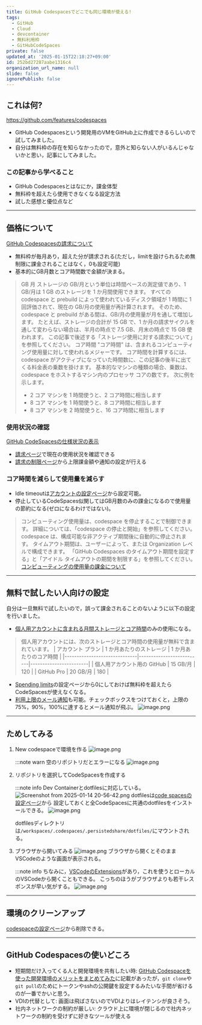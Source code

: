 ```yaml
---
title: GitHub Codespacesでどこでも同じ環境が使える!
tags:
  - GitHub
  - Cloud
  - devcontainer
  - 無料利用枠
  - GitHubCodeSpaces
private: false
updated_at: '2025-01-15T22:18:27+09:00'
id: 252bd27287aabe1316c4
organization_url_name: null
slide: false
ignorePublish: false
---
```

## これは何?

https://github.com/features/codespaces

- GitHub Codespacesという開発用のVMをGitHub上に作成できるらしいので試してみました。
- 自分は無料枠の存在を知らなかったので，意外と知らない人がいるんじゃないかと思い，記事にしてみました。

### この記事から学べること

- GitHub Codespacesとはなにか，課金体型
- 無料枠を超えたら使用できなくなる設定方法
- 試した感想と優位点など

---

## 価格について

[GitHub Codespacesの請求について](https://docs.github.com/ja/billing/managing-billing-for-your-products/managing-billing-for-github-codespaces/about-billing-for-github-codespaces)

- 無料枠が毎月あり，超えた分が請求される(ただし，limitを設けられるため無制限に課金されることはなく，0も設定可能)
- 基本的にGB月数とコア時間数で金額が決まる。

> GB 月
> ストレージの GB/月という単位は時間ベースの測定値であり、1 GB/月は 1 GB のストレージを 1 か月間使用できます。 すべての codespace と prebuild によって使われているディスク領域が 1 時間に 1 回評価されて、現在の GB/月の使用量が再計算されます。 そのため、codespace と prebuild がある間は、GB/月の使用量が月を通して増加します。 たとえば、ストレージの合計が 15 GB で、1 か月の請求サイクルを通して変わらない場合は、半月の時点で 7.5 GB、月末の時点で 15 GB 使われます。 この記事で後述する「ストレージ使用に対する請求について」を参照してください。
> コア時間
> "コア時間" は、含まれるコンピューティング使用量に対して使われるメジャーです。 コア時間を計算するには、codespace がアクティブになっていた時間数に、この記事の後半に出てくる料金表の乗数を掛けます。 基本的なマシンの種類の場合、乗数は、codespace をホストするマシン内のプロセッサ コアの数です。 次に例を示します。
> - 2 コア マシンを 1 時間使うと、2 コア時間に相当します
> - 8 コア マシンを 1 時間使うと、8 コア時間に相当します
> - 8 コア マシンを 2 時間使うと、16 コア時間に相当します

### 使用状況の確認

[GitHub CodeSpacesの仕様状況の表示](https://docs.github.com/ja/billing/managing-billing-for-your-products/managing-billing-for-github-codespaces/viewing-your-github-codespaces-usage)

- [請求ページ](https://github.com/settings/billing/summary)で現在の使用状況を確認できる
- [請求の制限ページ](https://github.com/settings/billing/spending_limit)から上限課金額や通知の設定が行える

### コア時間を減らして使用量を減らす

- Idle timeoutは[アカウントの設定ページ](https://github.com/settings/codespaces)から設定可能。
- 停止しているCodeSpaces似関してはGB月数のみの課金になるので使用量の節約になる(ゼロになるわけではない)。

> コンピューティング使用量は、codespace を停止することで制御できます。 詳細については、「codespace の停止と開始」を参照してください。 codespace は、構成可能な非アクティブ期間後に自動的に停止されます。 タイムアウト期間は、ユーザーによって、または Organization レベルで構成できます。 「GitHub Codespaces のタイムアウト期間を設定する」と「アイドル タイムアウトの期間を制限する」を参照してください。
> [コンピューティングの使用量の課金について](https://docs.github.com/ja/billing/managing-billing-for-your-products/managing-billing-for-github-codespaces/about-billing-for-github-codespaces#about-billing-for-compute-usage)

---

## 無料で試したい人向けの設定

自分は一旦無料で試したいので，誤って課金されることのないように以下の設定を行いました。

- [個人用アカウントに含まれる月間ストレージとコア時間](https://docs.github.com/ja/billing/managing-billing-for-your-products/managing-billing-for-github-codespaces/about-billing-for-github-codespaces#monthly-included-storage-and-core-hours-for-personal-accounts)のみの使用になる。

> 個人用アカウントには、次のストレージとコア時間の使用量が無料で含まれています。
> | アカウント プラン           | 1 か月あたりのストレージ | 1 か月あたりのコア時間 |
> |------------------------------|--------------------------|------------------------|
> | 個人用アカウント用の GitHub | 15 GB/月                | 120                    |
> | GitHub Pro                  | 20 GB/月                | 180                    |

- [Spending limits](https://github.com/settings/billing/spending_limit)の設定ページから0にしておけば無料枠を超えたらCodeSpacesが使えなくなる。
- [利用上限のメール通知](https://docs.github.com/ja/billing/managing-billing-for-your-products/managing-billing-for-github-codespaces/managing-the-spending-limit-for-github-codespaces#managing-usage-and-spending-limit-email-notifications)も可能。チェックボックスをつけておくと，上限の75%，90%，100%に達するとメール通知が飛ぶ。
![image.png](https://qiita-image-store.s3.ap-northeast-1.amazonaws.com/0/3718390/d629bde5-0006-f387-2def-7abe7eeba650.png)

---

## ためしてみる 

1. New codespaceで環境を作る
    ![image.png](https://qiita-image-store.s3.ap-northeast-1.amazonaws.com/0/3718390/280ed981-8134-e888-af00-72f4bef96025.png)
    
    :::note warn
    空のリポジトリだとエラーになる
    ![image.png](https://qiita-image-store.s3.ap-northeast-1.amazonaws.com/0/3718390/ba9953f5-e612-9c7b-5e6e-bd928796974c.png)

2. リポジトリを選択してCodeSpacesを作成する

    :::note info
    Dev Containerとdotfilesに対応している。
    ![Screenshot from 2025-01-14 20-56-42.png](https://qiita-image-store.s3.ap-northeast-1.amazonaws.com/0/3718390/28115e32-18c7-8ef3-1e31-fdb8c50d76d4.png)
    dotfilesは[code spacesの設定ページ](https://github.com/settings/codespaces)から
    設定しておくと全CodeSpacesに共通のdotfilesをインストールできる。
    ![image.png](https://qiita-image-store.s3.ap-northeast-1.amazonaws.com/0/3718390/a18602be-bace-6c76-e953-9edd57efa766.png)

    dotfilesディレクトリは`/workspaces/.codespaces/.persistedshare/dotfiles/`にマウントされる。

3. ブラウザから開いてみる
    ![image.png](https://qiita-image-store.s3.ap-northeast-1.amazonaws.com/0/3718390/76ed4571-ccc1-3aff-83ac-3adadf167d9f.png)
    ブラウザから開くとそのままVSCodeのような画面が表示される。

    :::note info
    ちなみに，[VSCodeのExtensions](https://marketplace.visualstudio.com/items?itemName=GitHub.codespaces)があり，これを使うとローカルのVSCodeから開くこともできる。
    こっちのほうがブラウザよりも若干レスポンスが早い気がする。
    ![image.png](https://qiita-image-store.s3.ap-northeast-1.amazonaws.com/0/3718390/31ad245a-a39e-303b-48b0-c06c09c0d629.png)

---

## 環境のクリーンアップ

[codespaceの設定ページ](https://github.com/codespaces)から削除できる。

---

## GitHub Codespacesの使いどころ

- 短期間だけ入ってくる人と開発環境を共有したい時: [GitHub Codespaceを使った開発環境のメリットをまとめてみた](https://tech.dentsusoken.com/entry/2023/07/10/GitHub_Codespace%E3%82%92%E4%BD%BF%E3%81%A3%E3%81%9F%E9%96%8B%E7%99%BA%E7%92%B0%E5%A2%83%E3%81%AE%E3%83%A1%E3%83%AA%E3%83%83%E3%83%88%E3%82%92%E3%81%BE%E3%81%A8%E3%82%81%E3%81%A6%E3%81%BF%E3%81%9F)に記載があったが，`git clone`や`git pull`のためにトークンやsshの公開鍵を設定するみたいな手間が省けるのが一番でかいと思う。    
- VDIの代替として: 画面は飛ばさないのでVDIよりはレイテンシが良さそう。
- 社内ネットワークの制約が厳しい: クラウド上に環境が閉じるので社内ネットワークの制約を受けずに好きなツールが使える
